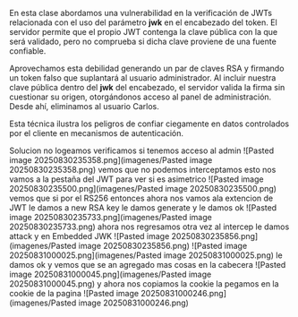 En esta clase abordamos una vulnerabilidad en la verificación de JWTs relacionada con el uso del parámetro **jwk** en el encabezado del token. El servidor permite que el propio JWT contenga la clave pública con la que será validado, pero no comprueba si dicha clave proviene de una fuente confiable.

Aprovechamos esta debilidad generando un par de claves RSA y firmando un token falso que suplantará al usuario administrador. Al incluir nuestra clave pública dentro del **jwk** del encabezado, el servidor valida la firma sin cuestionar su origen, otorgándonos acceso al panel de administración. Desde ahí, eliminamos al usuario Carlos.

Esta técnica ilustra los peligros de confiar ciegamente en datos controlados por el cliente en mecanismos de autenticación.

Solucion
no logeamos verificamos si tenemos acceso al admin
![Pasted image 20250830235358.png](imagenes/Pasted image 20250830235358.png)
vemos que no podemos interceptamos esto
nos vamos a la pestaña del JWT para ver si es asimetrico
![Pasted image 20250830235500.png](imagenes/Pasted image 20250830235500.png)
vemos que si por el RS256
entonces ahora nos vamos ala extencion de JWT le damos a new RSA key le damos generate y le damos ok
![Pasted image 20250830235733.png](imagenes/Pasted image 20250830235733.png)
ahora nos regresamos otra vez al intercep le damos attack y en Embedded JWK
![Pasted image 20250830235856.png](imagenes/Pasted image 20250830235856.png)
![Pasted image 20250831000025.png](imagenes/Pasted image 20250831000025.png)
le damos ok y vemos que se an agregado mas cosas en la cabecera
![Pasted image 20250831000045.png](imagenes/Pasted image 20250831000045.png)
y ahora nos copiamos la cookie
la pegamos en la cookie de la pagina
![Pasted image 20250831000246.png](imagenes/Pasted image 20250831000246.png)
